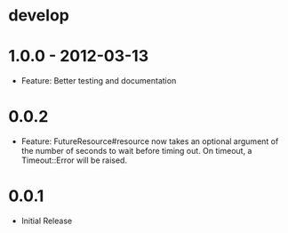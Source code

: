 # develop

# 1.0.0 - 2012-03-13
  * Feature: Better testing and documentation

# 0.0.2
  * Feature: FutureResource#resource now takes an optional argument of the number of seconds to wait before timing out. On timeout, a Timeout::Error will be raised.

# 0.0.1
  * Initial Release
